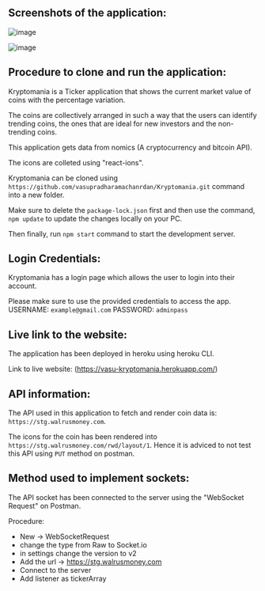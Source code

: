 ## Screenshots of the application:

![image](https://user-images.githubusercontent.com/66957811/142736210-656b6295-583f-4daf-b4ee-9fa722732514.png)

![image](https://user-images.githubusercontent.com/66957811/142736204-2729b17f-1af2-43bd-96c9-56a36f2ef0e3.png)


## Procedure to clone and run the application:

Kryptomania is a Ticker application that shows the current market value of coins with the percentage variation.

The coins are collectively arranged in such a way that the users can identify trending coins, the ones that are ideal for new investors and the non-trending coins.

This application gets data from nomics (A cryptocurrency and bitcoin API).

The icons are colleted using "react-ions".

Kryptomania can be cloned using `https://github.com/vasupradharamachanrdan/Kryptomania.git` command into a new folder.

Make sure to delete the `package-lock.json` first and then use the command, `npm update` to update the changes locally on your PC.

Then finally, run `npm start` command to start the development server.

## Login Credentials:

Kryptomania has a login page which allows the user to login into their account.

Please make sure to use the provided credentials to access the app.
USERNAME: `example@gmail.com`
PASSWORD: `adminpass`


## Live link to the website:

The application has been deployed in heroku using heroku CLI.

Link to live website: (https://vasu-kryptomania.herokuapp.com/)

## API information:

The API used in this application to fetch and render coin data is: `https://stg.walrusmoney.com`.

The icons for the coin has been rendered into `https://stg.walrusmoney.com/rwd/layout/1`. Hence it is adviced to not test this API using `PUT` method on postman.

## Method used to implement sockets:

The API socket has been connected to the server using the "WebSocket Request" on Postman.

Procedure:

- New -> WebSocketRequest
- change the type from Raw to Socket.io
- in settings change the version to v2
- Add the url -> https://stg.walrusmoney.com
- Connect to the server
- Add listener as tickerArray


